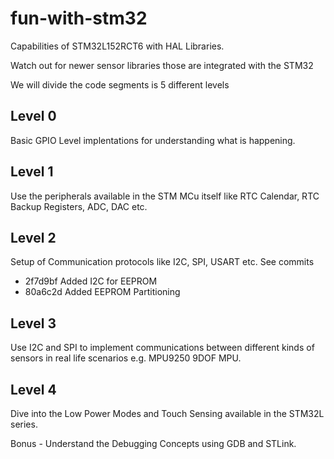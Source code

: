 # fun-with-stm32

Capabilities of STM32L152RCT6 with HAL Libraries.
 
Watch out for newer sensor libraries those are integrated with the STM32 

We will divide the code segments is 5 different levels
## Level 0
Basic GPIO Level implentations for understanding what is happening. 

## Level 1
Use the peripherals available in the STM MCu itself like RTC Calendar, RTC Backup Registers, ADC, DAC etc.

## Level 2
Setup of Communication protocols like I2C, SPI, USART etc. 
See commits
* 2f7d9bf Added I2C for EEPROM
* 80a6c2d Added EEPROM Partitioning


## Level 3
Use I2C and SPI to implement communications between different kinds of sensors in real life scenarios e.g. MPU9250 9DOF MPU.

## Level 4
Dive into the Low Power Modes and Touch Sensing available in the STM32L series.

Bonus - Understand the Debugging Concepts using GDB and STLink.
